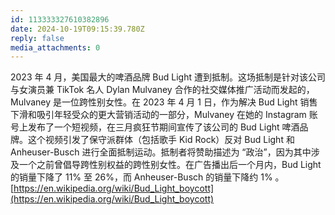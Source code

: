 ```yaml
---
id: 113333327610382896
date: 2024-10-19T09:15:39.780Z
reply: false
media_attachments: 0
---
```


2023 年 4 月，美国最大的啤酒品牌 Bud Light 遭到抵制。这场抵制是针对该公司与女演员兼 TikTok 名人 Dylan Mulvaney 合作的社交媒体推广活动而发起的，Mulvaney 是一位跨性别女性。在 2023 年 4 月 1 日，作为解决 Bud Light 销售下滑和吸引年轻受众的更大营销活动的一部分，Mulvaney 在她的 Instagram 账号上发布了一个短视频，在三月疯狂节期间宣传了该公司的 Bud Light 啤酒品牌。这个视频引发了保守派群体（包括歌手 Kid Rock）反对 Bud Light 和 Anheuser-Busch 进行全面抵制运动。抵制者将赞助描述为 “政治”，因为其中涉及一个之前曾倡导跨性别权益的跨性别女性。在广告播出后一个月内，Bud Light 的销量下降了 11% 至 26%，而 Anheuser-Busch 的销量下降约 1% 。  
[https://en.wikipedia.org/wiki/Bud_Light_boycott](https://en.wikipedia.org/wiki/Bud_Light_boycott)

